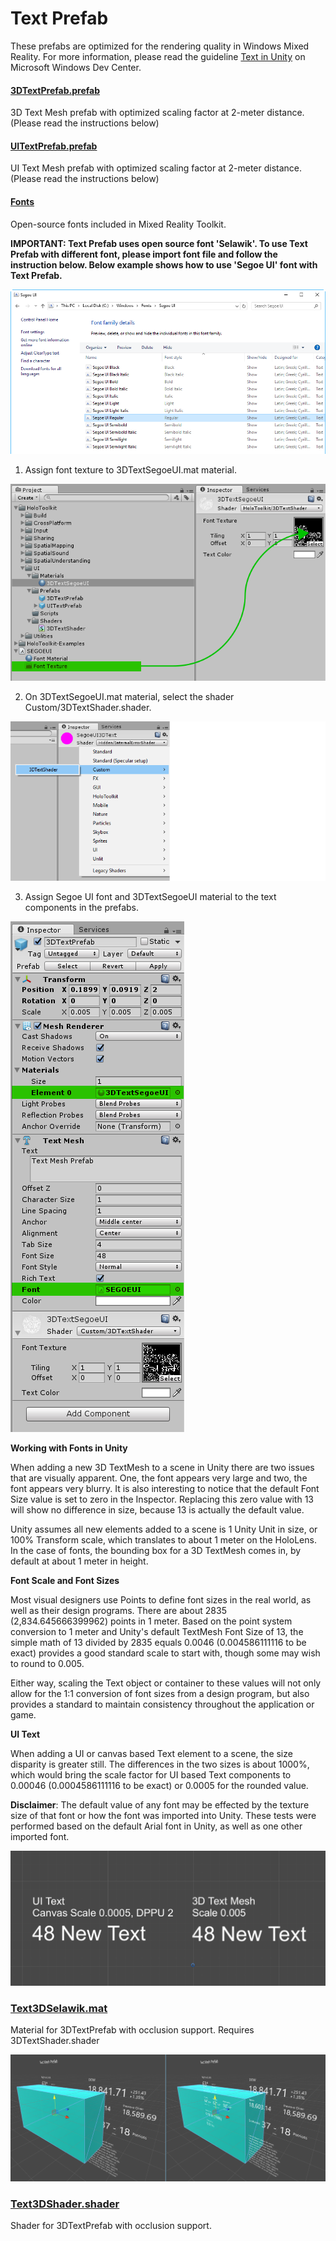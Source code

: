 # Text Prefab
These prefabs are optimized for the rendering quality in Windows Mixed Reality. For more information, please read the guideline [Text in Unity](https://docs.microsoft.com/en-us/windows/mixed-reality/text-in-unity) on Microsoft Windows Dev Center.

#### [3DTextPrefab.prefab](/Assets/MixedRealityToolkit.SDK/StandardAssets/Prefabs/)

3D Text Mesh prefab with optimized scaling factor at 2-meter distance. (Please read the instructions below)

#### [UITextPrefab.prefab](/Assets/MixedRealityToolkit.SDK/StandardAssets/Prefabs/)

UI Text Mesh prefab with optimized scaling factor at 2-meter distance. (Please read the instructions below)

#### [Fonts](/Assets/MixedRealityToolkit.SDK/StandardAssets/Fonts)

Open-source fonts included in Mixed Reality Toolkit.


**IMPORTANT: Text Prefab uses open source font 'Selawik'. To use Text Prefab with different font, please import font file and follow the instruction below. Below example shows how to use 'Segoe UI' font with Text Prefab.**

![Importing Segoe UI font file](../Documentation/Images/TextPrefab/TextPrefabInstructions01.png)

1. Assign font texture to 3DTextSegoeUI.mat material. 

![Assigning font texture](../Documentation/Images/TextPrefab/TextPrefabInstructions02.png)

2. On 3DTextSegoeUI.mat material, select the shader Custom/3DTextShader.shader. 

![Assigning shader](../Documentation/Images/TextPrefab/TextPrefabInstructions03.png)

3. Assign Segoe UI font and 3DTextSegoeUI material to the text components in the prefabs.

![Assigning font file and material](../Documentation/Images/TextPrefab/TextPrefabInstructions04.png)

**Working with Fonts in Unity**

When adding a new 3D TextMesh to a scene in Unity there are two issues that are visually apparent. One, the font appears very large and two, the font appears very blurry. It is also interesting to notice that the default Font Size value is set to zero in the Inspector. Replacing this zero value with 13 will show no difference in size, because 13 is actually the default value.

Unity assumes all new elements added to a scene is 1 Unity Unit in size, or 100%  Transform scale, which translates to about 1 meter on the HoloLens. In the case of fonts, the bounding box for a 3D TextMesh comes in, by default at about 1 meter in height.

**Font Scale and Font Sizes**

Most visual designers use Points to define font sizes in the real world, as well as their design programs. There are about 2835 (2,834.645666399962) points in 1 meter. Based on the point system conversion to 1 meter and Unity's default TextMesh Font Size of 13, the simple math of 13 divided by 2835 equals 0.0046 (0.004586111116 to be exact) provides a good standard scale to start with, though some may wish to round to 0.005.

Either way, scaling the Text object or container to these values will not only allow for the 1:1 conversion of font sizes from a design program, but also provides a standard to maintain consistency throughout the application or game.

**UI Text**

When adding a UI or canvas based Text element to a scene, the size disparity is greater still. The differences in the two sizes is about 1000%, which would bring the scale factor for UI based Text components to 0.00046 (0.0004586111116 to be exact) or 0.0005 for the rounded value.
 
**Disclaimer**: The default value of any font may be effected by the texture size of that font or how the font was imported into Unity. These tests were performed based on the default Arial font in Unity, as well as one other imported font.

![Font size with scaling factors](../Documentation/Images/TextPrefab/TextPrefabInstructions07.png)

### [Text3DSelawik.mat](/Assets/MixedRealityToolkit/StandardAssets/Fonts/)

Material for 3DTextPrefab with occlusion support. Requires 3DTextShader.shader

![Default Font material vs 3DTextSegoeUI material](../Documentation/Images/TextPrefab/TextPrefabInstructions06.png)


### [Text3DShader.shader](/Assets/MixedRealityToolkit/StandardAssets/Shaders/)

Shader for 3DTextPrefab with occlusion support.
